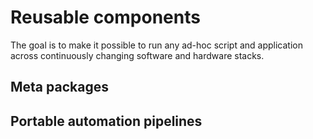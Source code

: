 # Reusable components

The goal is to make it possible to run any ad-hoc script and application across continuously changing software and hardware stacks.


## Meta packages


## Portable automation pipelines
